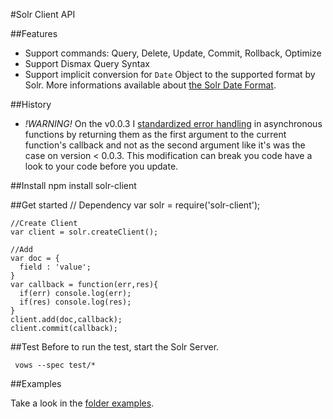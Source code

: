 #Solr Client API

##Features
 - Support commands: Query, Delete, Update, Commit, Rollback, Optimize
 - Support Dismax Query Syntax
 - Support implicit conversion for `Date` Object to the supported format by Solr.
 More informations available about [the Solr Date Format](http://lucidworks.lucidimagination.com/display/LWEUG/Solr+Date+Format).

##History
 - _!WARNING!_ On the v0.0.3 I [standardized error handling](http://docs.nodejitsu.com/articles/errors/what-are-the-error-conventions) in asynchronous functions by returning them as the first argument to the current function's callback and not as the second argument like it's was the case on version < 0.0.3. This modification can break you code have a look to your code before you update.
 
##Install
    npm install solr-client
    
##Get started
    // Dependency
    var solr = require('solr-client');
    
    //Create Client
    var client = solr.createClient();
    
    //Add
    var doc = {
      field : 'value';
    }
    var callback = function(err,res){
      if(err) console.log(err);
      if(res) console.log(res);
    }
    client.add(doc,callback);
    client.commit(callback);


##Test
Before to run the test, start the Solr Server.
     
     vows --spec test/*
##Examples

Take a look in the [folder examples](https://github.com/lbdremy/solr-node-client/tree/master/examples).
